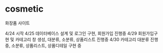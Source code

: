 # cosmetic
화장품 사이트


4/24 시작
4/25 데이터베이스 설계 및 로그인 구현, 회원가입 진행중
4/29 회원가입구현 및 카테고리 창 생성, 대분류, 소분류, 상품리스트 진행중
4/30 카테고리 대분류 진행중, 소분류, 상품리스트, 상품디테일 구현 중
